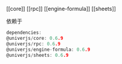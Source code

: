 [[core]]
[[rpc]]
[[engine-formula]]
[[sheets]]

依赖于
```c
dependencies:
@univerjs/core: 0.6.9           
@univerjs/rpc: 0.6.9
@univerjs/engine-formula: 0.6.9
@univerjs/sheets: 0.6.9
```